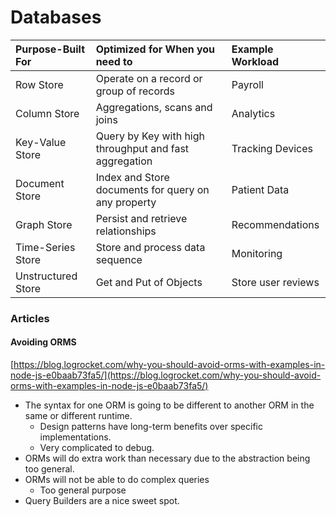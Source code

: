 # Databases



| Purpose-Built For | Optimized for When you need to | Example Workload |
| :--- | :--- | :--- |
| Row Store | Operate on a record or group of records | Payroll |
| Column Store | Aggregations, scans and joins | Analytics |
| Key-Value Store | Query by Key with high throughput and fast aggregation | Tracking Devices |
| Document Store | Index and Store documents for query on any property | Patient Data |
| Graph Store | Persist and retrieve relationships | Recommendations |
| Time-Series Store | Store and process data sequence | Monitoring |
| Unstructured Store | Get and Put of Objects | Store user reviews |

### Articles

#### Avoiding ORMS

[https://blog.logrocket.com/why-you-should-avoid-orms-with-examples-in-node-js-e0baab73fa5/](https://blog.logrocket.com/why-you-should-avoid-orms-with-examples-in-node-js-e0baab73fa5/)

* The syntax for one ORM is going to be different to another ORM in the same or different runtime.
  * Design patterns have long-term benefits over specific implementations.
  * Very complicated to debug.
* ORMs will do extra work than necessary due to the abstraction being too general.
* ORMs will not be able to do complex queries
  * Too general purpose
* Query Builders are a nice sweet spot.

